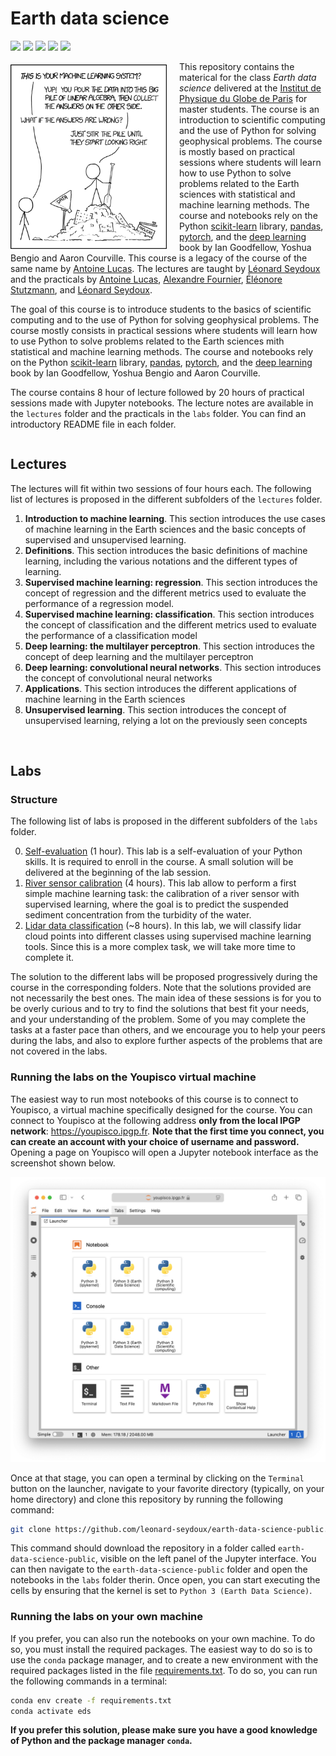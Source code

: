 # Earth data science

![](https://img.shields.io/badge/Python-3.11-blue)
[![](https://img.shields.io/badge/License-MIT-blue.svg)](LICENSE)
![](https://img.shields.io/badge/Year-2024/2025-yellow)
![](https://img.shields.io/badge/Status-In%20progress-green)
![](https://img.shields.io/badge/Institution-IPGP-red)


<img width="250px" src="lectures/images/xkcd.png" align="left" style="padding: 5px 20px 0px 0px;"/>

This repository contains the materical for the class _Earth data science_ delivered at the [Institut de Physique du Globe de Paris](https://www.ipgp.fr/) for master students. The course is an introduction to scientific computing and the use of Python for solving geophysical problems. The course is mostly based on practical sessions where students will learn how to use Python to solve problems related to the Earth sciences with statistical and machine learning methods. The course and notebooks rely on the Python [scikit-learn](https://scikit-learn.org/stable/) library, [pandas](https://pandas.pydata.org/), [pytorch](https://pytorch.org/), and the [deep learning](https://www.deeplearningbook.org/) book by Ian Goodfellow, Yoshua Bengio and Aaron Courville. This course is a legacy of the course of the same name by [Antoine Lucas](http://dralucas.geophysx.org/). The lectures are taught by [Léonard Seydoux](https://sites.google.com/view/leonard-seydoux/accueil) and the practicals by [Antoine Lucas](http://dralucas.geophysx.org/), [Alexandre Fournier](https://www.ipgp.fr/~fournier/), [Éléonore Stutzmann](https://www.ipgp.fr/~stutz/), and [Léonard Seydoux](https://sites.google.com/view/leonard-seydoux/accueil). 

The goal of this course is to introduce students to the basics of scientific computing and to the use of Python for solving geophysical problems. The course mostly consists in practical sessions where students will learn how to use Python to solve problems related to the Earth sciences mith statistical and machine learning methods. The course and notebooks rely on the Python [scikit-learn](https://scikit-learn.org/stable/) library, [pandas](https://pandas.pydata.org/), [pytorch](https://pytorch.org/), and the [deep learning](https://www.deeplearningbook.org/) book by Ian Goodfellow, Yoshua Bengio and Aaron Courville.

The course contains 8 hour of lecture followed by 20 hours of practical sessions made with Jupyter notebooks. The lecture notes are available in the `lectures` folder and the practicals in the `labs` folder. You can find an introductory README file in each folder.

<div style="clear: both;"></div>

## Lectures

The lectures will fit within two sessions of four hours each. The following list of lectures is proposed in the different subfolders of the `lectures` folder.

1. __Introduction to machine learning__. This section introduces the use cases of machine learning in the Earth sciences and the basic concepts of supervised and unsupervised learning.
2. __Definitions__. This section introduces the basic definitions of machine learning, including the various notations and the different types of learning.
3. __Supervised machine learning: regression__. This section introduces the concept of regression and the different metrics used to evaluate the performance of a regression model.
4. __Supervised machine learning: classification__. This section introduces the concept of classification and the different metrics used to evaluate the performance of a classification model
5. __Deep learning: the multilayer perceptron__. This section introduces the concept of deep learning and the multilayer perceptron
6. __Deep learning: convolutional neural networks__. This section introduces the concept of convolutional neural networks
7. __Applications__. This section introduces the different applications of machine learning in the Earth sciences
8. __Unsupervised learning__. This section introduces the concept of unsupervised learning, relying a lot on the previously seen concepts

<br>

## Labs    

### Structure

The following list of labs is proposed in the different subfolders of the `labs` folder.

0. [Self-evaluation](labs/0-self-evaluation/self-evaluation.ipynb) (1 hour). This lab is a self-evaluation of your Python skills. It is required to enroll in the course. A small solution will be delivered at the beginning of the lab session. 
1. [River sensor calibration](labs/1-calibration/) (4 hours). This lab allow to perform a first simple machine learning task: the calibration of a river sensor with supervised learning, where the goal is to predict the suspended sediment concentration from the turbidity of the water.
3. [Lidar data classification](labs/2-lidar-classification) (~8 hours). In this lab, we will classify lidar cloud points into different classes using supervised machine learning tools. Since this is a more complex task, we will take more time to complete it.


The solution to the different labs will be proposed progressively during the course in the corresponding folders. Note that the solutions provided are not necessarily the best ones. The main idea of these sessions is for you to be overly curious and to try to find the solutions that best fit your needs, and your understanding of the problem. Some of you may complete the tasks at a faster pace than others, and we encourage you to help your peers during the labs, and also to explore further aspects of the problems that are not covered in the labs.

### Running the labs on the Youpisco virtual machine

The easiest way to run most notebooks of this course is to connect to Youpisco, a virtual machine specifically designed for the course. You can connect to Youpisco at the following address __only from the local IPGP network__: https://youpisco.ipgp.fr. __Note that the first time you connect, you can create an account with your choice of username and password.__ Opening a page on Youpisco will open a Jupyter notebook interface as the screenshot shown below.

![Youpisco welcome screen](images/youpisco-welcome.png)

Once at that stage, you can open a terminal by clicking on the `Terminal` button on the launcher, navigate to your favorite directory (typically, on your home directory) and clone this repository by running the following command:

```bash
git clone https://github.com/leonard-seydoux/earth-data-science-public.git
```

This command should download the repository in a folder called `earth-data-science-public`, visible on the left panel of the Jupyter interface. You can then navigate to the `earth-data-science-public` folder and open the notebooks in the `labs` folder therin. Once open, you can start executing the cells by ensuring that the kernel is set to `Python 3 (Earth Data Science)`.

### Running the labs on your own machine

If you prefer, you can also run the notebooks on your own machine. To do so, you must install the required packages. The easiest way to do so is to use the `conda` package manager, and to create a new environment with the required packages listed in the file [requirements.txt](requirements.txt). To do so, you can run the following commands in a terminal:

```bash
conda env create -f requirements.txt
conda activate eds
```

__If you prefer this solution, please make sure you have a good knowledge of Python and the package manager `conda`.__



